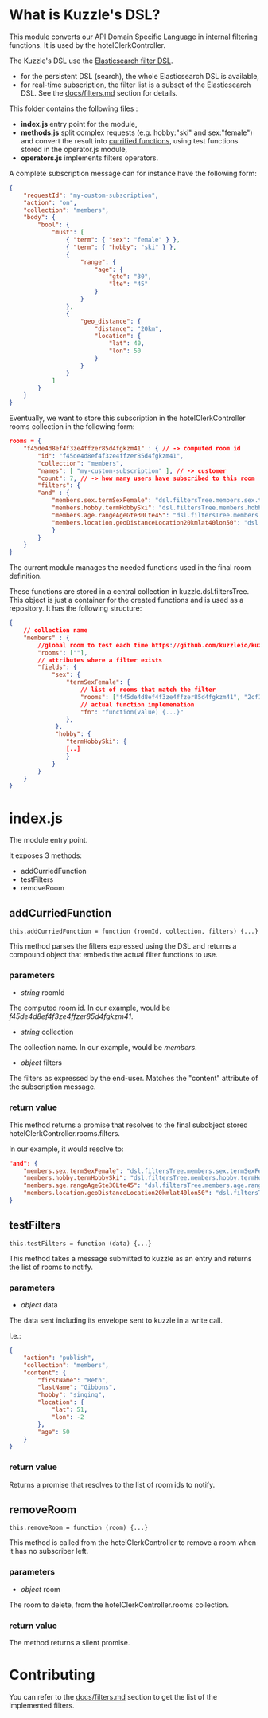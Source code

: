 # What is Kuzzle's DSL?

This module converts our API Domain Specific Language in internal filtering functions. It is used by the hotelClerkController.


The Kuzzle's DSL use the [Elasticsearch filter DSL](https://www.elastic.co/guide/en/elasticsearch/reference/current/query-dsl-filters.html).

* for the persistent DSL (search), the whole Elasticsearch DSL is available,
* for real-time subscription, the filter list is a subset of the Elasticsearch DSL. See the [docs/filters.md](../../../docs/filters.md) section for details.


This folder contains the following files :

* **index.js** entry point for the module,
* **methods.js** split complex requests (e.g. hobby:"ski" and sex:"female") and convert the result into [currified functions](https://en.wikipedia.org/wiki/Currying), using test functions stored in the operator.js module,
* **operators.js** implements filters operators.


A complete subscription message can for instance have the following form:

```json
{
    "requestId": "my-custom-subscription",
    "action": "on",
    "collection": "members",
    "body": {
        "bool": {
            "must": [
                { "term": { "sex": "female" } },
                { "term": { "hobby": "ski" } },
                {
                    "range": {
                        "age": {
                            "gte": "30",
                            "lte": "45"
                        }
                    }
                },
                {
                    "geo_distance": {
                        "distance": "20km",
                        "location": {
                            "lat": 40,
                            "lon": 50
                        }
                    }
                }
            ]
        }
    }
}
```

Eventually, we want to store this subscription in the hotelClerkController rooms collection in the following form:

```json
rooms = {
    "f45de4d8ef4f3ze4ffzer85d4fgkzm41" : { // -> computed room id
        "id": "f45de4d8ef4f3ze4ffzer85d4fgkzm41",
        "collection": "members",
        "names": [ "my-custom-subscription" ], // -> customer
        "count": 7, // -> how many users have subscribed to this room
        "filters": {
        "and" : {
            "members.sex.termSexFemale": "dsl.filtersTree.members.sex.termSexFemale.fn",
            "members.hobby.termHobbySki": "dsl.filtersTree.members.hobby.termHobbySki.fn",
            "members.age.rangeAgeGte30Lte45": "dsl.filtersTree.members.age.rangeAgeGte30Lte45.fn",
            "members.location.geoDistanceLocation20kmlat40lon50": "dsl.filtersTree.members.location.geoDistanceLocation20kmlat40lon50.fn"
            }
        }
    }
}
```

The current module manages the needed functions used in the final room definition.

These functions are stored in a central collection in kuzzle.dsl.filtersTree. This object is just a container for the created functions and is used as a repository.
It has the following structure:

```json
{
    // collection name
    "members" : {
        //global room to test each time https://github.com/kuzzleio/kuzzle/issues/1),
        "rooms": [""],
        // attributes where a filter exists
        "fields": {
            "sex": {
                "termSexFemale": {
                    // list of rooms that match the filter
                    "rooms": ["f45de4d8ef4f3ze4ffzer85d4fgkzm41", "2cf15c9ebf0e315866c44f4afb5920eb4a6a8462" ],
                    // actual function implemenation
                    "fn": "function(value) {...}"
                },
             },
             "hobby": {
                "termHobbySki": {
                [..]
                }
            }
        }
    }
}
```

# index.js

The module entry point.

It exposes 3 methods:

* addCurriedFunction
* testFilters
* removeRoom

## addCurriedFunction

    this.addCurriedFunction = function (roomId, collection, filters) {...}

This method parses the filters expressed using the DSL and returns a compound object that embeds the actual filter functions to use.

### parameters

* *string* roomId

The computed room id.
In our example, would be *f45de4d8ef4f3ze4ffzer85d4fgkzm41*.

* *string* collection

The collection name.
In our example, would be *members*.

* *object* filters

The filters as expressed by the end-user. Matches the "content" attribute of the subscription message.

### return value

This method returns a promise that resolves to the final subobject stored hotelClerkController.rooms.filters.

In our example, it would resolve to:

```json
"and": {
    "members.sex.termSexFemale": "dsl.filtersTree.members.sex.termSexFemale.fn",
    "members.hobby.termHobbySki": "dsl.filtersTree.members.hobby.termHobbySki.fn",
    "members.age.rangeAgeGte30Lte45": "dsl.filtersTree.members.age.rangeAgeGte30Lte45.fn",
    "members.location.geoDistanceLocation20kmlat40lon50": "dsl.filtersTree.members.location.geoDistanceLocation20kmlat40lon50.fn"
}
```

## testFilters

    this.testFilters = function (data) {...}

This method takes a message submitted to kuzzle as an entry and returns the list of rooms to notify.

### parameters

* *object* data

The data sent including its envelope sent to kuzzle in a write call.

I.e.:

```json
{
    "action": "publish",
    "collection": "members",
    "content": {
        "firstName": "Beth",
        "lastName": "Gibbons",
        "hobby": "singing",
        "location": {
            "lat": 51,
            "lon": -2
        },
        "age": 50
    }
}
```

### return value

Returns a promise that resolves to the list of room ids to notify.

## removeRoom

    this.removeRoom = function (room) {...}

This method is called from the hotelClerkController to remove a room when it has no subscriber left.

### parameters

* *object* room

The room to delete, from the hotelClerkController.rooms collection.

### return value

The method returns a silent promise.


# Contributing


You can refer to the [docs/filters.md](../../../docs/filters.md) section to get the list of the implemented filters.
